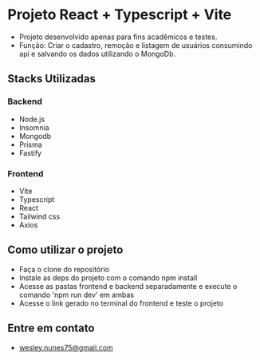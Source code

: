 # Projeto React + Typescript + Vite

- Projeto desenvolvido apenas para fins acadêmicos e testes.
- Função: Criar o cadastro, remoção e listagem de usuários consumindo api e salvando os dados utilizando o MongoDb.

## Stacks Utilizadas
### Backend
- Node.js
- Insomnia
- Mongodb
- Prisma
- Fastify
### Frontend
- Vite
- Typescript
- React
- Tailwind css
- Axios

## Como utilizar o projeto
- Faça o clone do repositório
- Instale as deps do projeto com o comando npm install
- Acesse as pastas frontend e backend separadamente e execute o comando 'npm run dev' em ambas
- Acesse o link gerado no terminal do frontend e teste o projeto

## Entre em contato
- wesley.nunes75@gmail.com
